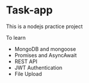 # Task-app
This is a nodejs practice project

To learn 
- MongoDB and mongoose
- Promises and AsyncAwait
- REST API
- JWT Authentication
- File Upload
